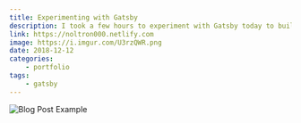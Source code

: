 ```yaml
---
title: Experimenting with Gatsby
description: I took a few hours to experiment with Gatsby today to build out my boyfriend's website.
link: https://noltron000.netlify.com
image: https://i.imgur.com/U3rzQWR.png
date: 2018-12-12
categories:
	- portfolio
tags:
	- gatsby
---
```


![Blog Post Example](https://i.imgur.com/WmddLAx.png)
